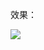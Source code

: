 效果：


![](https://github.com/Kevincyc99/Images-Store/raw/main/LearnOpenGL/Results/29_Camera_Class.gif)